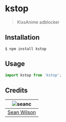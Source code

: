 # kstop
> KissAnime adblocker

## Installation
```shell
$ npm install kstop
```

## Usage
```javascript
import kstop from 'kstop';
```

## Credits
| ![seanc][avatar] |
|:---:|
| [Sean Wilson][github] |

  [avatar]: https://avatars.githubusercontent.com/u/13725538?v=3&s=125
  [github]: https://github.com/seanc